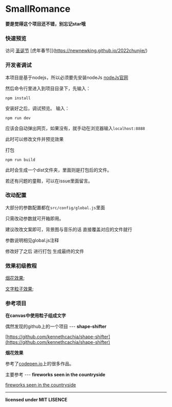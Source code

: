 # SmallRomance


**要是觉得这个项目还不错，别忘记star哦**


### 快速预览

访问
[圣诞节](https://newnewking.github.io/SmallRomance/)
[虎年春节]](https://newnewking.github.io/2022chunjie/)


### 开发者调试

本项目是基于nodejs，所以必须要先安装nodeJs [nodeJs官网](https://nodejs.org/en/)

然后命令行里进入到项目目录下，先输入：

```
npm install
```

安装好之后，调试预览。  输入：
```
npm run dev
```

应该会自动弹出网页，如果没有，就手动在浏览器输入`localhost:8888`

此时可以修改文件并预览效果


打包
```
npm run build
```

此时会生成一个dist文件夹，里面则是打包后的文件。

若还有问题的童鞋，可以在issue里面留言。

### 改动配置
大部分的参数配置都在`src/config/global.js`里面

只需改动参数就可开箱即用。

建议改改文案即可，背景图与音乐的话 直接覆盖对应的文件就行

参数说明相见global.js注释

修改好了之后 进行打包 生成最终的文件
### 效果初级教程

[烟花效果](https://github.com/NewNewKing/SmallRomance/issues/2);

[文字粒子效果](https://github.com/NewNewKing/SmallRomance/issues/3);


### 参考项目

**在canvas中使用粒子组成文字**

偶然发现的github上的一个项目 --- **shape-shifter**

[https://github.com/kennethcachia/shape-shifter](https://github.com/kennethcachia/shape-shifter)

**烟花效果**

参考了[codepen.io](https://codepen.io/search/pens?q=fireworks&limit=all&type=type-pens)上的很多作品。

主要参考 --- **fireworks seen in the countryside**

[fireworks seen in the countryside](https://codepen.io/K-T/pen/NjyNQy?q=fireworks&limit=all&type=type-pens)

---
**licensed under MIT LISENCE**